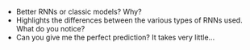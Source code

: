 
- Better RNNs or classic models? Why? 
- Highlights the differences between the various types of RNNs used. What do you notice?
- Can you give me the perfect prediction? It takes very little...
